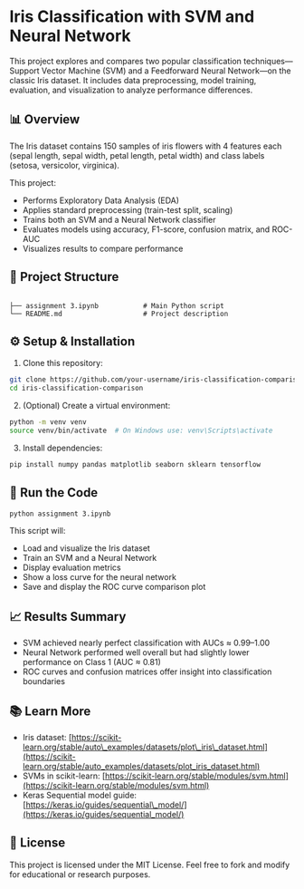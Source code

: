 
# Iris Classification with SVM and Neural Network

This project explores and compares two popular classification techniques—Support Vector Machine (SVM) and a Feedforward Neural Network—on the classic Iris dataset. It includes data preprocessing, model training, evaluation, and visualization to analyze performance differences.

## 📊 Overview

The Iris dataset contains 150 samples of iris flowers with 4 features each (sepal length, sepal width, petal length, petal width) and class labels (setosa, versicolor, virginica).

This project:

- Performs Exploratory Data Analysis (EDA)
- Applies standard preprocessing (train-test split, scaling)
- Trains both an SVM and a Neural Network classifier
- Evaluates models using accuracy, F1-score, confusion matrix, and ROC-AUC
- Visualizes results to compare performance

## 📁 Project Structure

```

├── assignment 3.ipynb           # Main Python script
└── README.md                    # Project description

````

## ⚙️ Setup & Installation

1. Clone this repository:

```bash
git clone https://github.com/your-username/iris-classification-comparison.git
cd iris-classification-comparison
````

2. (Optional) Create a virtual environment:

```bash
python -m venv venv
source venv/bin/activate  # On Windows use: venv\Scripts\activate
```

3. Install dependencies:

```bash
pip install numpy pandas matplotlib seaborn sklearn tensorflow
```

## 🚀 Run the Code

```bash
python assignment 3.ipynb
```

This script will:

* Load and visualize the Iris dataset
* Train an SVM and a Neural Network
* Display evaluation metrics
* Show a loss curve for the neural network
* Save and display the ROC curve comparison plot

## 📈 Results Summary

* SVM achieved nearly perfect classification with AUCs ≈ 0.99–1.00
* Neural Network performed well overall but had slightly lower performance on Class 1 (AUC ≈ 0.81)
* ROC curves and confusion matrices offer insight into classification boundaries

## 📚 Learn More

* Iris dataset: [https://scikit-learn.org/stable/auto\_examples/datasets/plot\_iris\_dataset.html](https://scikit-learn.org/stable/auto_examples/datasets/plot_iris_dataset.html)
* SVMs in scikit-learn: [https://scikit-learn.org/stable/modules/svm.html](https://scikit-learn.org/stable/modules/svm.html)
* Keras Sequential model guide: [https://keras.io/guides/sequential\_model/](https://keras.io/guides/sequential_model/)

## 📌 License

This project is licensed under the MIT License. Feel free to fork and modify for educational or research purposes.
